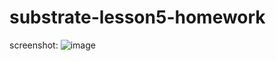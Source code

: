 # substrate-lesson5-homework
screenshot:
![image](https://github.com/afei-h/substrate-lesson5-homework-/blob/main/Screenshot.png)



